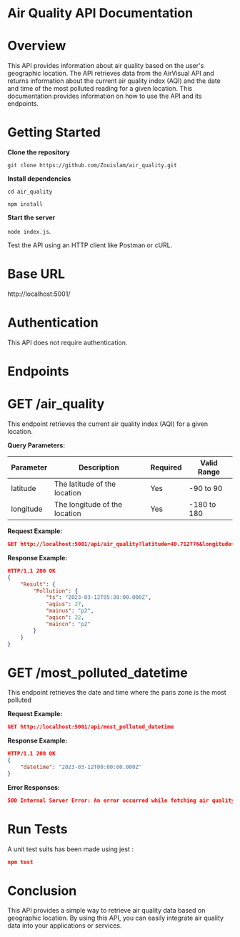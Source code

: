 
# Air Quality API Documentation
 # Overview
This API provides information about air quality based on the user's geographic location. The API retrieves data from the AirVisual API and returns information about the current air quality index (AQI) and the date and time of the most polluted reading for a given location. This documentation provides information on how to use the API and its endpoints.

# Getting Started
**Clone the repository**

`git clone https://github.com/Zouislam/air_quality.git`

**Install dependencies**

`cd air_quality`

`npm install`

**Start the server**

`node index.js`.

Test the API using an HTTP client like Postman or cURL. 

# Base URL

http://localhost:5001/

# Authentication
This API does not require authentication.

# Endpoints
# GET /air_quality

This endpoint retrieves the current air quality index (AQI) for a given location.

**Query Parameters:**

| Parameter   | Description                                    | Required | Valid Range   |
| ----------- | ---------------------------------------------- | -------- | ------------- |
| latitude    | The latitude of the location                   | Yes      | -90 to 90     |
| longitude   | The longitude of the location                  | Yes      | -180 to 180   |

**Request Example:**

```json
GET http://localhost:5001/api/air_quality?latitude=40.712776&longitude=-74.005974
```
**Response Example:**

```json
HTTP/1.1 200 OK
{
    "Result": {
        "Pollution": {
            "ts": "2023-03-12T05:30:00.000Z",
            "aqius": 27,
            "mainus": "p2",
            "aqicn": 22,
            "maincn": "p2"
        }
    }
}
```

#  GET /most_polluted_datetime

This endpoint retrieves the date and time where the paris zone is the most polluted

**Request Example:**
```json
GET http://localhost:5001/api/most_polluted_datetime
```


**Response Example:**
```json
HTTP/1.1 200 OK
{
    "datetime": "2023-03-12T00:00:00.000Z"
}

```

**Error Responses:**


```json
500 Internal Server Error: An error occurred while fetching air quality data or performing a database query.

```

# Run Tests

A unit test suits has been made using jest :
```json
npm test
```

# Conclusion
This API provides a simple way to retrieve air quality data based on geographic location. By using this API, you can easily integrate air quality data into your applications or services.
